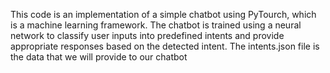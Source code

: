 This code is an implementation of a simple chatbot using PyTourch, which is a machine learning framework. The chatbot is trained using a neural network to classify user inputs into predefined intents and provide appropriate responses based on the detected intent. The intents.json file is the data that we will provide to our chatbot
